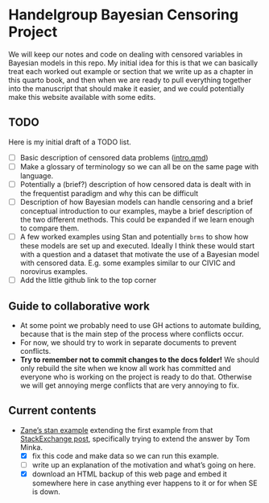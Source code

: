 
# Handelgroup Bayesian Censoring Project

<!-- THIS FILE IS GENERATED BY README.Qmd, PLEASE EDIT THAT INSTEAD! -->

We will keep our notes and code on dealing with censored variables in
Bayesian models in this repo. My initial idea for this is that we can
basically treat each worked out example or section that we write up as a
chapter in this quarto book, and then when we are ready to pull
everything together into the manuscript that should make it easier, and
we could potentially make this website available with some edits.

## TODO

Here is my initial draft of a TODO list.

- [ ] Basic description of censored data problems
  ([intro.qmd](intro.qmd))
- [ ] Make a glossary of terminology so we can all be on the same page
  with language.
- [ ] Potentially a (brief?) description of how censored data is dealt
  with in the frequentist paradigm and why this can be difficult
- [ ] Description of how Bayesian models can handle censoring and a
  brief conceptual introduction to our examples, maybe a brief
  description of the two different methods. This could be expanded if we
  learn enough to compare them.
- [ ] A few worked examples using Stan and potentially `brms` to show
  how these models are set up and executed. Ideally I think these would
  start with a question and a dataset that motivate the use of a
  Bayesian model with censored data. E.g. some examples similar to our
  CIVIC and norovirus examples.
- [ ] Add the little github link to the top corner

## Guide to collaborative work

- At some point we probably need to use GH actions to automate building,
  because that is the main step of the process where conflicts occur.
- For now, we should try to work in separate documents to prevent
  conflicts.
- **Try to remember not to commit changes to the docs folder!** We
  should only rebuild the site when we know all work has committed and
  everyone who is working on the project is ready to do that. Otherwise
  we will get annoying merge conflicts that are very annoying to fix.

## Current contents

- [Zane’s stan example](demo.Stan) extending the first example from that
  [StackExchange
  post](https://stats.stackexchange.com/questions/482079/how-best-to-deal-with-a-left-censored-predictor-because-of-detection-limits-in),
  specifically trying to extend the answer by Tom Minka.
  - [x] fix this code and make data so we can run this example.
  - [ ] write up an explanation of the motivation and what’s going on
    here.
  - [x] download an HTML backup of this web page and embed it somewhere
    here in case anything ever happens to it or for when SE is down.

